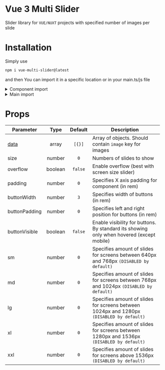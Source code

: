 # Vue 3 Multi Slider

Slider library for `VUE/NUXT` projects with specified number of images per slide

# Installation

Simply use 
```bash
npm i vue-multi-slider@latest
```

and then You can import it in a specific location or in your main.ts/js file 


<details><summary>Component import</summary>

```vue
<script setup>
import {ImageCarousel} from 'vue-multi-slider'
import "vue-multi-slider/style.css"
</script>

<template>

<ImageCarousel />

</template>
```

</details>

<details><summary>Main import</summary>

```bash
import ImageCarousel from 'vue-multi-slider'
import "vue-multi-slider/style.css"
import { createApp } from 'vue'
import App from "./App.vue"

createApp(App).use(ImageCarousel).mount('#app')
```

</details>


# Props

| Parameter | Type | Default | Description |
| --- | :---: | :---: | --- |
| [data](#asNavFor) | array | `[{}]` | Array of objects. Should contain `image` key for images | 
| size | number | `0` | Numbers of slides to show | 
| overflow | boolean | `false` | Enable overflow (best with screen size slider) |
| padding | number | `0` | Specifies X axis padding for component (in rem) |
| buttonWidth | number | `3` | Specifies width of buttons (in rem) |
| buttonPadding | number | `0` | Specifies left and right position for buttons (in rem) |
| buttonVisible | boolean | `false` | Enable visibility for buttons. By standard its showing only when hovered (except mobile) |
| sm | number | `0` | Specifies amount of slides for screens between 640px and 768px `(DISABLED by default)` |
| md | number | `0` | Specifies amount of slides for screens between 768px and 1024px `(DISABLED by default)` |
| lg | number | `0` | Specifies amount of slides for screens between 1024px and 1280px `(DISABLED by default)` |
| xl | number | `0` | Specifies amount of slides for screens between 1280px and 1536px `(DISABLED by default)` |
| xxl | number | `0` | Specifies amount of slides for screens above 1536px `(DISABLED by default)` |
